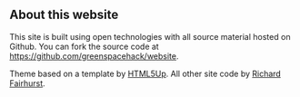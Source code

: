 ## About this website

This site is built using open technologies with all source material hosted on Github. You can fork the source code at https://github.com/greenspacehack/website.

Theme based on a template by [HTML5Up](https://html5up.net). All other site code by [Richard Fairhurst](https://systemed.net).